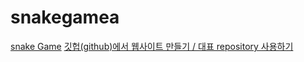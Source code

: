 # snakegamea
<a href="https://yebyungmun.github.io/snakegamea/">snake Game</a>
<a href="https://www.youtube.com/watch?v=BPXSM6PMRLM
">깃헙(github)에서 웹사이트 만들기 / 대표 repository 사용하기</a>
